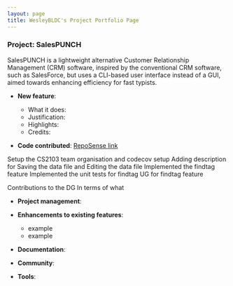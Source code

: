 ```yaml
---
layout: page
title: WesleyBLDC's Project Portfolio Page
---
```


### Project: SalesPUNCH

SalesPUNCH is a lightweight alternative Customer Relationship Management (CRM)
software, inspired by the conventional CRM software, such as SalesForce, but uses
a CLI-based user interface instead of a GUI, aimed towards enhancing efficiency
for fast typists.

* **New feature**:
  * What it does:
  * Justification:
  * Highlights:
  * Credits:

* **Code contributed**: [RepoSense link]()

Setup the CS2103 team organisation and codecov setup
Adding description for Saving the data file and Editing the data file
Implemented the findtag feature
Implemented the unit tests for findtag
UG for findtag feature

Contributions to the DG
  In terms of what

* **Project management**:

* **Enhancements to existing features**:
  * example
  * example


* **Documentation**:

* **Community**:

* **Tools**:
